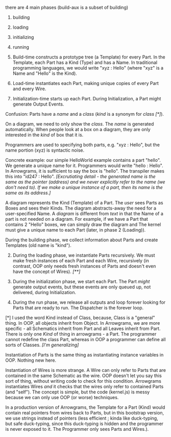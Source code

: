 there are 4 main phases (build-aux is a subset of building)

1. building
2. loading
3. initializing
4. running



1. Build-time constructs a prototype tree (a Template) for every Part.  In the Template, each Part has a Kind (Type) and has a Name.  In traditional programming languages, we would write "xyz : Hello" (where "xyz" is a Name and "Hello" is the Kind).

2. Load-time instantiates each Part, making unique copies of every Part and every Wire.

3. Initialization-time starts up each Part.  During Initialization, a Part might generate Output Events.  

Confusion: Parts have a _name_ and a _class_ (_kind_ is a synonym for _class_ _[*]_).

On a diagram, we need to only show the _class_.  The _name_ is generated automatically.  When people look at a box on a diagram, they are only interested in the _kind_ of box that it is.

Programmers are used to specifying both parts, e.g. "xyz : Hello", but the name portion (xyz) is syntactic noise.

Concrete example: our simple HelloWorld example contains a part "hello".  We generate a unique name for it.  Programmers would write "hello : Hello".  In Arrowgrams, it is sufficient to say the box is "hello".  The transpiler makes this into "id247 : Hello".  _[Excrutiating detail - the generated name is the same as the pointer (address) and we never explicitly refer to the name (we don't need to).  If we make a unique instance of a part, then its name is the same as its address.]_


A diagram represents the Kind (Template) of a Part.  The _user_ sees Parts as Boxes and sees their Kinds.  The diagram abstracts-away the need for a user-specified Name.  A _diagram_ is different from _text_ in that the Name of a part is not needed on a diagram.  For example, if we have a Part that contains 2 "Hello" boxes, we can simply draw the diagram  and 
The kernel must give a unique name to each Part (later, in phase 2 (Loading)).

During the building phase, we collect information about Parts and create Templates (old name is "kind").

2. During the loading phase, we instantiate Parts recursively.  We must make fresh instances of each Part and each Wire, recursively (in contrast, OOP only needs fresh instances of Parts and doesn't even have the concept of Wires).  _[**]_

3. During the initialization phase, we start each Part.  The Part _might_ generate output events, but these events are only queued up, not delivered, during Initialization.

4. During the run phase, we release all outputs and loop forever looking for Parts that are ready to run.  The Dispatcher is the forever loop.

[*] I used the word Kind instead of Class, because, Class is a "general" thing.  In OOP, all objects inherit from Object.  In Arrowgrams, we are more specific - all Schematics inherit from Part and all Leaves inherit from Part.  There is only one _Kind_ of thing in arrowgrams - a Part.  The programmer cannot redefine the class Part, whereas in OOP a programmer can define all sorts of Classes. _[I'm generalizing]_

Instantiation of Parts is the same thing as instantiating instance variables in OOP.  Nothing new here.

Instantiation of Wires is more strange.  A Wire can only refer to Parts that are contained in the same Schematic as the wire.  OOP doesn't let you say this sort of thing, without writing code to check for this condition.  Arrowgrams instantiates Wires _and_ it checks that the wires only refer to contained Parts (and "self").  The concept is simple, but the code (kernel.js) is messy because we can only use OOP (or worse) techniques.

In a production version of Arrowgrams, the Template for a Part (Kind) would contain real pointers from wires back to Parts, but in this bootstrap version, we use strings instead of pointers (less efficient ;  kinda like duck-typing, but safe duck-typing, since this duck-typing is hidden and the programmer is never exposed to it.  The Programmer only sees Parts and Wires.). 
